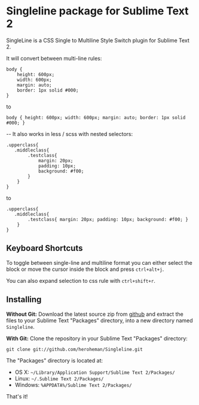 Singleline package for Sublime Text 2
=====================================

SingleLine is a CSS Single to Multiline Style Switch plugin for Sublime Text 2.

It will convert between multi-line rules:

    body {
        height: 600px;
        width: 600px;
        margin: auto;
        border: 1px solid #000;
    }

to

    body { height: 600px; width: 600px; margin: auto; border: 1px solid #000; }

--
It also works in less / scss with nested selectors:

    .upperclass{
       .middleclass{
            .testclass{
                margin: 20px;
                padding: 10px;
                background: #f00;
            }
        }
    }

to

    .upperclass{
       .middleclass{
            .testclass{ margin: 20px; padding: 10px; background: #f00; }
        }
    }

Keyboard Shortcuts
------------------
To toggle between single-line and multiline format you can either select the block or move the cursor inside the block and press `ctrl+alt+j`.

You can also expand selection to css rule with `ctrl+shift+r`.

Installing
----------
<!-- **With the Package Control plugin:** The easiest way to install this package is through Package Control, which can be found at this site: [http://wbond.net/sublime_packages/package_control](http://wbond.net/sublime_packages/package_control)

Once you install Package Control, restart ST2 and bring up the Command Palette (Command+Shift+p on OS X, Control+Shift+p on Linux/Windows). Select "Package Control: Install Package", wait while Package Control fetches the latest package list, then select `LESS` when the list appears. -->

**Without Git:** Download the latest source zip from [github](https://github.com/heroheman/Singleline/zipball/master) and extract the files to your Sublime Text "Packages" directory, into a new directory named `Singleline`.

**With Git:** Clone the repository in your Sublime Text "Packages" directory:

    git clone git://github.com/heroheman/Singleline.git

The "Packages" directory is located at:

* OS X:
    `~/Library/Application Support/Sublime Text 2/Packages/`
* Linux:
    `~/.Sublime Text 2/Packages/`
* Windows:
    `%APPDATA%/Sublime Text 2/Packages/`


That's it!